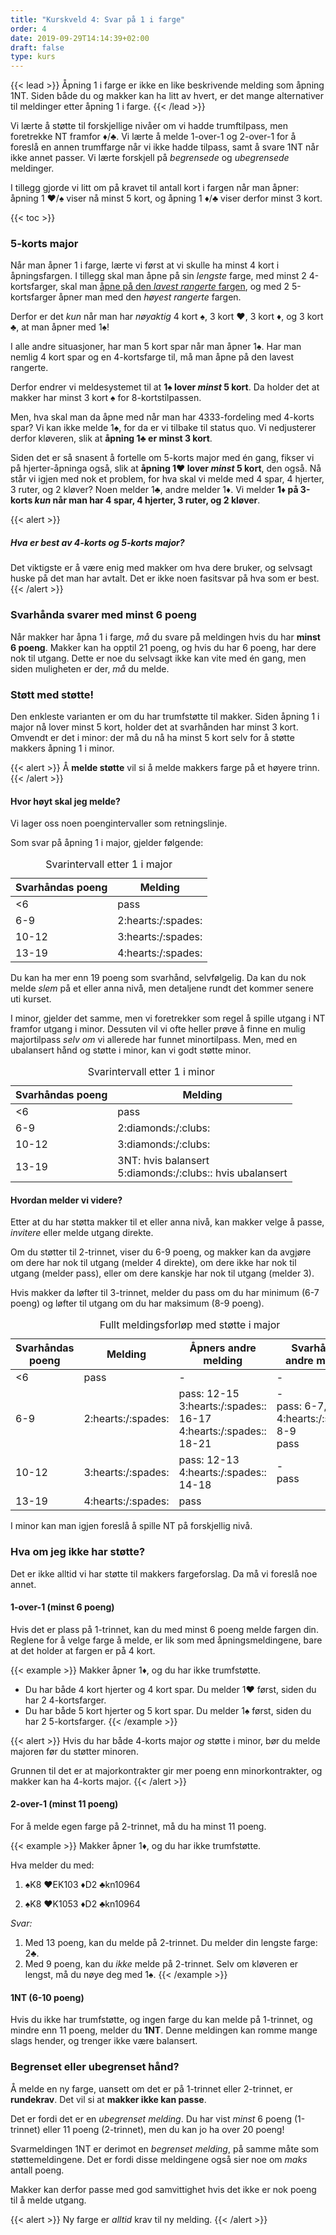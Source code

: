 ```yaml
---
title: "Kurskveld 4: Svar på 1 i farge"
order: 4
date: 2019-09-29T14:14:39+02:00
draft: false
type: kurs
---
```

{{< lead >}}
Åpning 1 i farge er ikke en like beskrivende melding som åpning 1NT.
Siden både du og makker kan ha litt av hvert, er det mange alternativer til meldinger etter åpning 1 i farge.
{{< /lead >}}

Vi lærte å støtte til forskjellige nivåer om vi hadde trumftilpass, men foretrekke NT framfor :diamonds:/:clubs:.
Vi lærte å melde 1-over-1 og 2-over-1 for å foreslå en annen trumffarge når vi ikke hadde tilpass, samt å svare 1NT når ikke annet passer.
Vi lærte forskjell på *begrensede* og *ubegrensede* meldinger.

I tillegg gjorde vi litt om på kravet til antall kort i fargen når man åpner: åpning 1 :hearts:/:spades: viser nå minst 5 kort, og åpning 1 :diamonds:/:clubs: viser derfor minst 3 kort.

{{< toc >}}

### 5-korts major
Når man åpner 1 i farge, lærte vi først at vi skulle ha minst 4 kort i åpningsfargen.
I tillegg skal man åpne på sin *lengste* farge,
med minst 2 4-kortsfarger, skal man [åpne på den *lavest rangerte* fargen](http://localhost:1313/2-utgang/#%C3%A5pning-1-i-farge), og med 2 5-kortsfarger åpner man med den *høyest rangerte* fargen.

Derfor er det *kun* når man har *nøyaktig* 4 kort :spades:, 3 kort :hearts:, 3 kort :diamonds:, og 3 kort :clubs:, at man åpner med 1:spades:!

I alle andre situasjoner, har man 5 kort spar når man åpner 1:spades:.
Har man nemlig 4 kort spar og en 4-kortsfarge til, må man åpne på den lavest rangerte.

Derfor endrer vi meldesystemet til at **1:spades: lover _minst_ 5 kort**.
Da holder det at makker har minst 3 kort :spades: for 8-kortstilpassen.

Men, hva skal man da åpne med når man har 4333-fordeling med 4-korts spar?
Vi kan ikke melde 1:spades:, for da er vi tilbake til status quo.
Vi nedjusterer derfor kløveren, slik at **åpning 1:clubs: er minst 3 kort**.

Siden det er så snasent å fortelle om 5-korts major med én gang, fikser vi på hjerter-åpninga også, slik at **åpning 1:hearts: lover _minst_ 5 kort**, den også.
Nå står vi igjen med nok et problem, for hva skal vi melde med 4 spar, 4 hjerter, 3 ruter, og 2 kløver?
Noen melder 1:clubs:, andre melder 1:diamonds:.
Vi melder **1:diamonds: på 3-korts _kun_ når man har 4 spar, 4 hjerter, 3 ruter, og 2 kløver**.

{{< alert >}}
##### Hva er best av 4-korts og 5-korts major?
Det viktigste er å være enig med makker om hva dere bruker, og selvsagt huske på det man har avtalt.
Det er ikke noen fasitsvar på hva som er best.
{{< /alert >}}

### Svarhånda svarer med minst 6 poeng
Når makker har åpna 1 i farge, *må* du svare på meldingen hvis du har **minst 6 poeng**.
Makker kan ha opptil 21 poeng, og hvis du har 6 poeng, har dere nok til utgang.
Dette er noe du selvsagt ikke kan vite med én gang, men siden muligheten er der, *må* du melde.

### Støtt med støtte!
Den enkleste varianten er om du har trumfstøtte til makker.
Siden åpning 1 i major nå lover minst 5 kort, holder det at svarhånden har minst 3 kort.
Omvendt er det i minor: der må du nå ha minst 5 kort selv for å støtte makkers åpning 1 i minor.

{{< alert >}}
Å **melde støtte** vil si å melde makkers farge på et høyere trinn.
{{< /alert >}}

#### Hvor høyt skal jeg melde?
Vi lager oss noen poengintervaller som retningslinje.

Som svar på åpning 1 i major, gjelder følgende:

<div class="d-flex justify-content-center w-50">
<table class="table table-hover table-sm table-striped text-center">
<caption>Svarintervall etter 1 i major</caption>
<thead>
    <th>Svarhåndas poeng</th>
    <th>Melding</th>
</thead>
<tbody>
<tr><td> <6 </td><td> pass </td></tr>
<tr><td> 6-9 </td><td>   2:hearts:/:spades: </td></tr>
<tr><td> 10-12 </td><td> 3:hearts:/:spades: </td></tr>
<tr><td> 13-19 </td><td> 4:hearts:/:spades: </td></tr>
</tbody>
</table>
</div>

Du kan ha mer enn 19 poeng som svarhånd, selvfølgelig.
Da kan du nok melde *slem* på et eller anna nivå, men detaljene rundt det kommer senere uti kurset.

I minor, gjelder det samme, men vi foretrekker som regel å spille utgang i NT framfor utgang i minor.
Dessuten vil vi ofte heller prøve å finne en mulig majortilpass *selv om* vi allerede har funnet minortilpass.
Men, med en ubalansert hånd og støtte i minor, kan vi godt støtte minor.

<div class="d-flex justify-content-center w-75">
<table class="table table-hover table-sm table-striped text-center">
<caption>Svarintervall etter 1 i minor</caption>
<thead>
    <th>Svarhåndas poeng</th>
    <th>Melding</th>
</thead>
<tbody>
<tr><td> &lt;6 </td><td> pass </td></tr>
<tr><td> 6-9 </td><td>   2:diamonds:/:clubs: </td></tr>
<tr><td> 10-12 </td><td> 3:diamonds:/:clubs: </td></tr>
<tr><td> 13-19 </td><td> 3NT: hvis balansert<br />5:diamonds:/:clubs:: hvis ubalansert </td></tr>
</tbody>
</table>
</div>


#### Hvordan melder vi videre?
Etter at du har støtta makker til et eller anna nivå, kan makker velge å passe, *invitere* eller melde utgang direkte.

Om du støtter til 2-trinnet, viser du 6-9 poeng, og makker kan da avgjøre om dere har nok til utgang (melder 4 direkte), om dere ikke har nok til utgang (melder pass), eller om dere kanskje har nok til utgang (melder 3).

Hvis makker da løfter til 3-trinnet, melder du pass om du har minimum (6-7 poeng) og løfter til utgang om du har maksimum (8-9 poeng).

<div class="d-flex justify-content-center">
<table class="table table-hover table-sm table-striped text-center">
<caption>Fullt meldingsforløp med støtte i major</caption>
<thead>
    <th>Svarhåndas poeng</th>
    <th>Melding</th>
    <th>Åpners andre melding</th>
    <th>Svarhåndas andre melding</th>
</thead>
<tbody>
<tr><td> &lt;6 </td><td> pass               </td><td> - </td><td> - </td></tr>
<tr><td> 6-9   </td><td> 2:hearts:/:spades: </td><td>pass: 12-15<br />3:hearts:/:spades:: 16-17<br />4:hearts:/:spades:: 18-21</td><td>-<br />pass: 6-7, 4:hearts:/:spades:: 8-9<br />pass</td></tr>
<tr><td> 10-12 </td><td> 3:hearts:/:spades: </td><td>pass: 12-13<br />4:hearts:/:spades:: 14-18</td><td>-<br />pass</td></tr>
<tr><td> 13-19 </td><td> 4:hearts:/:spades: </td><td>pass</td><td></td></tr>
</tbody>
</table>
</div>

I minor kan man igjen foreslå å spille NT på forskjellig nivå.

### Hva om jeg ikke har støtte?
Det er ikke alltid vi har støtte til makkers fargeforslag.
Da må vi foreslå noe annet.

#### 1-over-1 (minst 6 poeng)
Hvis det er plass på 1-trinnet, kan du med minst 6 poeng melde fargen din.
Reglene for å velge farge å melde, er lik som med åpningsmeldingene, bare at det holder at fargen er på 4 kort.

{{< example >}}
Makker åpner 1:diamonds:, og du har ikke trumfstøtte.

* Du har både 4 kort hjerter og 4 kort spar. Du melder 1:hearts: først, siden du har 2 4-kortsfarger.
* Du har både 5 kort hjerter og 5 kort spar. Du melder 1:spades: først, siden du har 2 5-kortsfarger.
{{< /example >}}

{{< alert >}}
Hvis du har både 4-korts major _og_ støtte i minor, bør du melde majoren før du støtter minoren.

Grunnen til det er at majorkontrakter gir mer poeng enn minorkontrakter, og makker kan ha 4-korts major.
{{< /alert >}}

#### 2-over-1 (minst 11 poeng)
For å melde egen farge på 2-trinnet, må du ha minst 11 poeng.

{{< example >}}
Makker åpner 1:diamonds:, og du har ikke trumfstøtte.

Hva melder du med:

1. :spades:K8
    :hearts:EK103
    :diamonds:D2
    :clubs:kn10964

1. :spades:K8
    :hearts:K1053
    :diamonds:D2
    :clubs:kn10964

_Svar:_

1. Med 13 poeng, kan du melde på 2-trinnet. Du melder din lengste farge: 2:clubs:.
1. Med 9 poeng, kan du _ikke_ melde på 2-trinnet. Selv om kløveren er lengst, må du nøye deg med 1:spades:.
{{< /example >}}


#### 1NT (6-10 poeng)
Hvis du ikke har trumfstøtte, og ingen farge du kan melde på 1-trinnet, og mindre enn 11 poeng, melder du **1NT**.
Denne meldingen kan romme mange slags hender, og trenger ikke være balansert.

### Begrenset eller ubegrenset hånd?
Å melde en ny farge, uansett om det er på 1-trinnet eller 2-trinnet, er **rundekrav**.
Det vil si at **makker ikke kan passe**.

Det er fordi det er en _ubegrenset melding_.
Du har vist _minst_ 6 poeng (1-trinnet) eller 11 poeng (2-trinnet), men du kan jo ha over 20 poeng!

Svarmeldingen 1NT er derimot en _begrenset melding_, på samme måte som støttemeldingene.
Det er fordi disse meldingene også sier noe om _maks_ antall poeng.

Makker kan derfor passe med god samvittighet hvis det ikke er nok poeng til å melde utgang.

{{< alert >}}
Ny farge er _alltid_ krav til ny melding.
{{< /alert >}}

